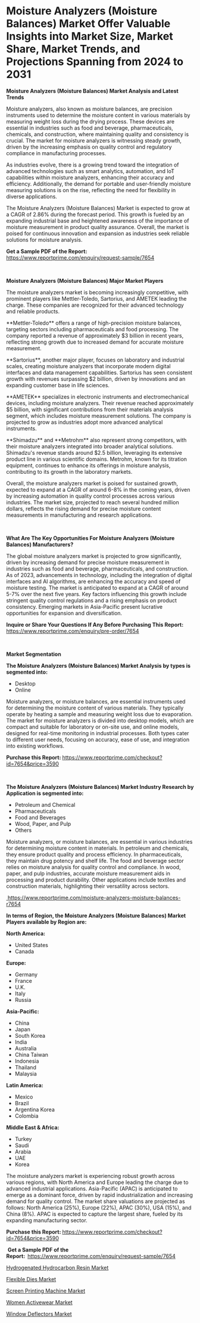 <p><h1>Moisture Analyzers (Moisture Balances) Market Offer Valuable Insights into Market Size, Market Share, Market Trends, and Projections Spanning from 2024 to 2031</h1></p><p><strong>Moisture Analyzers (Moisture Balances) Market Analysis and Latest Trends</strong></p>
<p><p>Moisture analyzers, also known as moisture balances, are precision instruments used to determine the moisture content in various materials by measuring weight loss during the drying process. These devices are essential in industries such as food and beverage, pharmaceuticals, chemicals, and construction, where maintaining quality and consistency is crucial. The market for moisture analyzers is witnessing steady growth, driven by the increasing emphasis on quality control and regulatory compliance in manufacturing processes.</p><p>As industries evolve, there is a growing trend toward the integration of advanced technologies such as smart analytics, automation, and IoT capabilities within moisture analyzers, enhancing their accuracy and efficiency. Additionally, the demand for portable and user-friendly moisture measuring solutions is on the rise, reflecting the need for flexibility in diverse applications. </p><p>The Moisture Analyzers (Moisture Balances) Market is expected to grow at a CAGR of 2.86% during the forecast period. This growth is fueled by an expanding industrial base and heightened awareness of the importance of moisture measurement in product quality assurance. Overall, the market is poised for continuous innovation and expansion as industries seek reliable solutions for moisture analysis.</p></p>
<p><strong>Get a Sample PDF of the Report:&nbsp;</strong> <a href="https://www.reportprime.com/enquiry/request-sample/7654?utm_campaign=11&utm_medium=2&utm_source=Github&utm_content=ia&utm_term=25122024&utm_id=moisture-analyzers-moisture-balances">https://www.reportprime.com/enquiry/request-sample/7654</a></p>
<p>&nbsp;</p>
<p><strong>Moisture Analyzers (Moisture Balances) Major Market Players</strong></p>
<p><p>The moisture analyzers market is becoming increasingly competitive, with prominent players like Mettler-Toledo, Sartorius, and AMETEK leading the charge. These companies are recognized for their advanced technology and reliable products.</p><p>**Mettler-Toledo** offers a range of high-precision moisture balances, targeting sectors including pharmaceuticals and food processing. The company reported a revenue of approximately $3 billion in recent years, reflecting strong growth due to increased demand for accurate moisture measurement.</p><p>**Sartorius**, another major player, focuses on laboratory and industrial scales, creating moisture analyzers that incorporate modern digital interfaces and data management capabilities. Sartorius has seen consistent growth with revenues surpassing $2 billion, driven by innovations and an expanding customer base in life sciences.</p><p>**AMETEK** specializes in electronic instruments and electromechanical devices, including moisture analyzers. Their revenue reached approximately $5 billion, with significant contributions from their materials analysis segment, which includes moisture measurement solutions. The company is projected to grow as industries adopt more advanced analytical instruments.</p><p>**Shimadzu** and **Metrohm** also represent strong competitors, with their moisture analyzers integrated into broader analytical solutions. Shimadzu's revenue stands around $2.5 billion, leveraging its extensive product line in various scientific domains. Metrohm, known for its titration equipment, continues to enhance its offerings in moisture analysis, contributing to its growth in the laboratory markets.</p><p>Overall, the moisture analyzers market is poised for sustained growth, expected to expand at a CAGR of around 6-8% in the coming years, driven by increasing automation in quality control processes across various industries. The market size, projected to reach several hundred million dollars, reflects the rising demand for precise moisture content measurements in manufacturing and research applications.</p></p>
<p>&nbsp;</p>
<p><strong>What Are The Key Opportunities For Moisture Analyzers (Moisture Balances) Manufacturers?</strong></p>
<p><p>The global moisture analyzers market is projected to grow significantly, driven by increasing demand for precise moisture measurement in industries such as food and beverage, pharmaceuticals, and construction. As of 2023, advancements in technology, including the integration of digital interfaces and AI algorithms, are enhancing the accuracy and speed of moisture testing. The market is anticipated to expand at a CAGR of around 5-7% over the next five years. Key factors influencing this growth include stringent quality control regulations and a rising emphasis on product consistency. Emerging markets in Asia-Pacific present lucrative opportunities for expansion and diversification.</p></p>
<p><strong>Inquire or Share Your Questions If Any Before Purchasing This Report:</strong> <a href="https://www.reportprime.com/enquiry/pre-order/7654?utm_campaign=11&utm_medium=2&utm_source=Github&utm_content=ia&utm_term=25122024&utm_id=moisture-analyzers-moisture-balances">https://www.reportprime.com/enquiry/pre-order/7654</a></p>
<p>&nbsp;</p>
<p><strong>Market Segmentation</strong></p>
<p><strong>The Moisture Analyzers (Moisture Balances) Market Analysis by types is segmented into:</strong></p>
<p><ul><li>Desktop</li><li>Online</li></ul></p>
<p><p>Moisture analyzers, or moisture balances, are essential instruments used for determining the moisture content of various materials. They typically operate by heating a sample and measuring weight loss due to evaporation. The market for moisture analyzers is divided into desktop models, which are compact and suitable for laboratory or on-site use, and online models, designed for real-time monitoring in industrial processes. Both types cater to different user needs, focusing on accuracy, ease of use, and integration into existing workflows.</p></p>
<p><strong>Purchase this Report:&nbsp;</strong><a href="https://www.reportprime.com/checkout?id=7654&price=3590&utm_campaign=11&utm_medium=2&utm_source=Github&utm_content=ia&utm_term=25122024&utm_id=moisture-analyzers-moisture-balances">https://www.reportprime.com/checkout?id=7654&price=3590</a></p>
<p>&nbsp;</p>
<p><strong>The Moisture Analyzers (Moisture Balances) Market Industry Research by Application is segmented into:</strong></p>
<p><ul><li>Petroleum and Chemical</li><li>Pharmaceuticals</li><li>Food and Beverages</li><li>Wood, Paper, and Pulp</li><li>Others</li></ul></p>
<p><p>Moisture analyzers, or moisture balances, are essential in various industries for determining moisture content in materials. In petroleum and chemicals, they ensure product quality and process efficiency. In pharmaceuticals, they maintain drug potency and shelf life. The food and beverage sector relies on moisture analysis for quality control and compliance. In wood, paper, and pulp industries, accurate moisture measurement aids in processing and product durability. Other applications include textiles and construction materials, highlighting their versatility across sectors.</p></p>
<p><a href="https://www.reportprime.com/moisture-analyzers-moisture-balances-r7654?utm_campaign=11&utm_medium=2&utm_source=Github&utm_content=ia&utm_term=25122024&utm_id=moisture-analyzers-moisture-balances">&nbsp;https://www.reportprime.com/moisture-analyzers-moisture-balances-r7654</a></p>
<p><strong>In terms of Region, the Moisture Analyzers (Moisture Balances) Market Players available by Region are:</strong></p>
<p>
    <p> <strong> North America: </strong>
        <ul>
            <li>United States</li>
            <li>Canada</li>
        </ul>
        </p> 
    <p> <strong> Europe: </strong>
        <ul>
            <li>Germany</li>
            <li>France</li>
            <li>U.K.</li>
            <li>Italy</li>
            <li>Russia</li>
        </ul>
        </p> 
    <p> <strong> Asia-Pacific: </strong>
        <ul>
            <li>China</li>
            <li>Japan</li>
            <li>South Korea</li>
            <li>India</li>
            <li>Australia</li>
            <li>China Taiwan</li>
            <li>Indonesia</li>
            <li>Thailand</li>
            <li>Malaysia</li>
        </ul>
        </p> 
    <p> <strong> Latin America: </strong>
        <ul>
            <li>Mexico</li>
            <li>Brazil</li>
            <li>Argentina Korea</li>
            <li>Colombia</li>
        </ul>
        </p> 
    <p> <strong> Middle East & Africa: </strong>
        <ul>
            <li>Turkey</li>
            <li>Saudi</li>
            <li>Arabia</li>
            <li>UAE</li>
            <li>Korea</li>
        </ul>
    </p>
    </p>
<p><p>The moisture analyzers market is experiencing robust growth across various regions, with North America and Europe leading the charge due to advanced industrial applications. Asia-Pacific (APAC) is anticipated to emerge as a dominant force, driven by rapid industrialization and increasing demand for quality control. The market share valuations are projected as follows: North America (25%), Europe (22%), APAC (30%), USA (15%), and China (8%). APAC is expected to capture the largest share, fueled by its expanding manufacturing sector.</p></p>
<p><strong>Purchase this Report: </strong><a href="https://www.reportprime.com/checkout?id=7654&price=3590&utm_campaign=11&utm_medium=2&utm_source=Github&utm_content=ia&utm_term=25122024&utm_id=moisture-analyzers-moisture-balances">https://www.reportprime.com/checkout?id=7654&price=3590</a></p>
<p>&nbsp;<strong>Get a Sample PDF of the Report:&nbsp;&nbsp;</strong><a href="https://www.reportprime.com/enquiry/request-sample/7654?utm_campaign=11&utm_medium=2&utm_source=Github&utm_content=ia&utm_term=25122024&utm_id=moisture-analyzers-moisture-balances">https://www.reportprime.com/enquiry/request-sample/7654</a></p>
<p><strong></strong></p>
<p><p><a href="https://www.linkedin.com/pulse/anticipated-cagr-74-hydrogenated-hydrocarbon-resin-market-analysis-pmuyf?utm_campaign=11&utm_medium=2&utm_source=Github&utm_content=ia&utm_term=25122024&utm_id=moisture-analyzers-moisture-balances">Hydrogenated Hydrocarbon Resin Market</a></p><p><a href="https://github.com/ygfu6u/Market-Research-Report-List-1/blob/main/flexible-dies-market.md?utm_campaign=11&utm_medium=2&utm_source=Github&utm_content=ia&utm_term=25122024&utm_id=moisture-analyzers-moisture-balances">Flexible Dies Market</a></p><p><a href="https://github.com/JubayerMia832/Market-Research-Report-List-1/blob/main/screen-printing-machine-market.md?utm_campaign=11&utm_medium=2&utm_source=Github&utm_content=ia&utm_term=25122024&utm_id=moisture-analyzers-moisture-balances">Screen Printing Machine Market</a></p><p><a href="https://www.linkedin.com/pulse/report-global-women-activewear-size-valuation-current-hpbff?utm_campaign=11&utm_medium=2&utm_source=Github&utm_content=ia&utm_term=25122024&utm_id=moisture-analyzers-moisture-balances">Women Activewear Market</a></p><p><a href="https://www.linkedin.com/pulse/p-factrackr-ho6he?utm_campaign=11&utm_medium=2&utm_source=Github&utm_content=ia&utm_term=25122024&utm_id=moisture-analyzers-moisture-balances">Window Deflectors Market</a></p></p>
